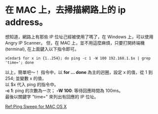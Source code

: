 # 在 MAC 上，去掃描網路上的 ip address。

想知道，網路上有那些 IP 位址己經被使用了嗎了，在 Windows 上，可以使用Angry IP Scanner。
但，在 MAC 上，並不用這麼麻煩，只要打開終端機(terminal), 在上面鍵入以下指令即可。

<pre><code>xCedar$ for x in {1..254}; do ping -c 1 -W 100 192.168.1.$x | grep 'time='; done</code></pre>

以上，簡單吧～！
指令中，以 __for ... done__ 為主的迥圈，設定 x 的值，從 1 到 254; 並變數 x 的值，<br>以 $x 代入 ping 的指令中。<br>
__-c 1__: ping 的次數為一次； __-W 100__: 等待回應時間為 100ms。<br>
最後以關鍵字 "time=" 來列出有回應的 IP 位址。<br>

[Ref:Ping Sweep for MAC OS X](http://www.markholloway.com/blog/?p=1952)
